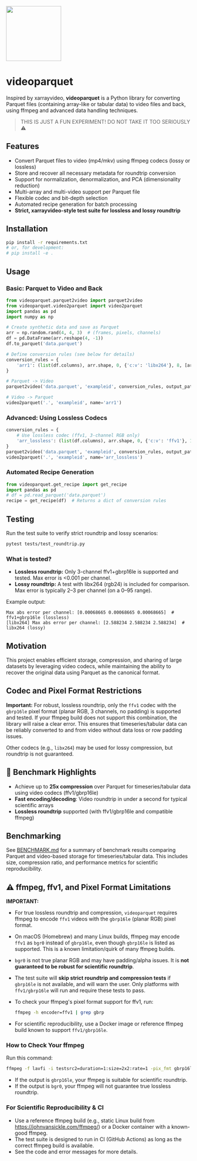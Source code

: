 <img src="https://github.com/user-attachments/assets/eca17ccf-4e9f-425d-b6a7-fbca8b47da94" width=150 />

# videoparquet

Inspired by xarrayvideo, **videoparquet** is a Python library for converting Parquet files (containing array-like or tabular data) to video files and back, using ffmpeg and advanced data handling techniques.

> THIS IS JUST A FUN EXPERIMENT! DO NOT TAKE IT TOO SERIOUSLY ⚠️

## Features
- Convert Parquet files to video (mp4/mkv) using ffmpeg codecs (lossy or lossless)
- Store and recover all necessary metadata for roundtrip conversion
- Support for normalization, denormalization, and PCA (dimensionality reduction)
- Multi-array and multi-video support per Parquet file
- Flexible codec and bit-depth selection
- Automated recipe generation for batch processing
- **Strict, xarrayvideo-style test suite for lossless and lossy roundtrip**

## Installation

```bash
pip install -r requirements.txt
# or, for development:
# pip install -e .
```

## Usage

### Basic: Parquet to Video and Back
```python
from videoparquet.parquet2video import parquet2video
from videoparquet.video2parquet import video2parquet
import pandas as pd
import numpy as np

# Create synthetic data and save as Parquet
arr = np.random.rand(4, 4, 3)  # (frames, pixels, channels)
df = pd.DataFrame(arr.reshape(4, -1))
df.to_parquet('data.parquet')

# Define conversion rules (see below for details)
conversion_rules = {
    'arr1': (list(df.columns), arr.shape, 0, {'c:v': 'libx264'}, 8, [arr.min(), arr.max()])
}

# Parquet -> Video
parquet2video('data.parquet', 'exampleid', conversion_rules, output_path='.')

# Video -> Parquet
video2parquet('.', 'exampleid', name='arr1')
```

### Advanced: Using Lossless Codecs
```python
conversion_rules = {
    # Use lossless codec (ffv1, 3-channel RGB only)
    'arr_lossless': (list(df.columns), arr.shape, 0, {'c:v': 'ffv1'}, 16, [arr.min(), arr.max()])
}
parquet2video('data.parquet', 'exampleid', conversion_rules, output_path='.')
video2parquet('.', 'exampleid', name='arr_lossless')
```

### Automated Recipe Generation
```python
from videoparquet.get_recipe import get_recipe
import pandas as pd
# df = pd.read_parquet('data.parquet')
recipe = get_recipe(df)  # Returns a dict of conversion rules
```

## Testing
Run the test suite to verify strict roundtrip and lossy scenarios:
```bash
pytest tests/test_roundtrip.py
```

### What is tested?
- **Lossless roundtrip:** Only 3-channel ffv1+gbrp16le is supported and tested. Max error is <0.001 per channel.
- **Lossy roundtrip:** A test with libx264 (rgb24) is included for comparison. Max error is typically 2–3 per channel (on a 0–95 range).

Example output:
```
Max abs error per channel: [0.00068665 0.00068665 0.00068665]  # ffv1+gbrp16le (lossless)
[libx264] Max abs error per channel: [2.588234 2.588234 2.588234]  # libx264 (lossy)
```

## Motivation
This project enables efficient storage, compression, and sharing of large datasets by leveraging video codecs, while maintaining the ability to recover the original data using Parquet as the canonical format.

## Codec and Pixel Format Restrictions

**Important:** For robust, lossless roundtrip, only the `ffv1` codec with the `gbrp16le` pixel format (planar RGB, 3 channels, no padding) is supported and tested. If your ffmpeg build does not support this combination, the library will raise a clear error. This ensures that timeseries/tabular data can be reliably converted to and from video without data loss or row padding issues.

Other codecs (e.g., `libx264`) may be used for lossy compression, but roundtrip is not guaranteed.

## 🚀 Benchmark Highlights
- Achieve up to **25x compression** over Parquet for timeseries/tabular data using video codecs (ffv1/gbrp16le)
- **Fast encoding/decoding**: Video roundtrip in under a second for typical scientific arrays
- **Lossless roundtrip** supported (with ffv1/gbrp16le and compatible ffmpeg)

## Benchmarking

See [BENCHMARK.md](BENCHMARK.md) for a summary of benchmark results comparing Parquet and video-based storage for timeseries/tabular data. This includes size, compression ratio, and performance metrics for scientific reproducibility.

## ⚠️ ffmpeg, ffv1, and Pixel Format Limitations

**IMPORTANT:**

- For true lossless roundtrip and compression, `videoparquet` requires ffmpeg to encode `ffv1` videos with the `gbrp16le` (planar RGB) pixel format.
- On macOS (Homebrew) and many Linux builds, ffmpeg may encode `ffv1` as `bgr0` instead of `gbrp16le`, even though `gbrp16le` is listed as supported. This is a known limitation/quirk of many ffmpeg builds.
- `bgr0` is not true planar RGB and may have padding/alpha issues. It is **not guaranteed to be robust for scientific roundtrip**.
- The test suite will **skip strict roundtrip and compression tests** if `gbrp16le` is not available, and will warn the user. Only platforms with `ffv1/gbrp16le` will run and require these tests to pass.
- To check your ffmpeg's pixel format support for ffv1, run:

  ```sh
  ffmpeg -h encoder=ffv1 | grep gbrp
  ```

- For scientific reproducibility, use a Docker image or reference ffmpeg build known to support `ffv1/gbrp16le`.

### How to Check Your ffmpeg

Run this command:

```sh
ffmpeg -f lavfi -i testsrc2=duration=1:size=2x2:rate=1 -pix_fmt gbrp16le -c:v ffv1 -y test_ffv1_gbrp16le.mkv && ffprobe -v error -select_streams v:0 -show_entries stream=pix_fmt -of default=noprint_wrappers=1:nokey=1 test_ffv1_gbrp16le.mkv
```

- If the output is `gbrp16le`, your ffmpeg is suitable for scientific roundtrip.
- If the output is `bgr0`, your ffmpeg will not guarantee true lossless roundtrip.

### For Scientific Reproducibility & CI

- Use a reference ffmpeg build (e.g., static Linux build from https://johnvansickle.com/ffmpeg/) or a Docker container with a known-good ffmpeg.
- The test suite is designed to run in CI (GitHub Actions) as long as the correct ffmpeg build is available.
- See the code and error messages for more details. 
